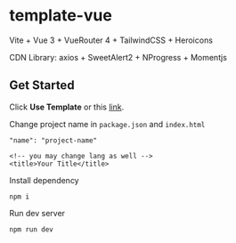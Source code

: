# template-vue

Vite + Vue 3 + VueRouter 4 + TailwindCSS + Heroicons

CDN Library: axios + SweetAlert2 + NProgress + Momentjs

## Get Started

Click **Use Template** or this [link](https://github.com/yzITI/template-vue/generate).

Change project name in  `package.json` and `index.html`
```
"name": "project-name"

<!-- you may change lang as well -->
<title>Your Title</title>
```

Install dependency

```
npm i
```

Run dev server

```
npm run dev
```
